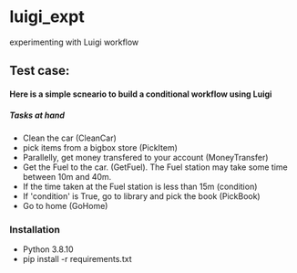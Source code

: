 # luigi_expt
experimenting with Luigi workflow

## Test case:
#### Here is a simple scneario to build a conditional workflow using Luigi
##### Tasks at hand
- Clean the car (CleanCar)
- pick items from a bigbox store (PickItem)
- Parallelly, get money transfered to your account (MoneyTransfer)
- Get the Fuel to the car. (GetFuel). The Fuel station may take some time between 10m and 40m.
- If the time taken at the Fuel station is less than 15m (condition)
- If 'condition' is True, go to library and pick the book (PickBook)
- Go to home (GoHome)

### Installation
- Python 3.8.10
- pip install -r requirements.txt

